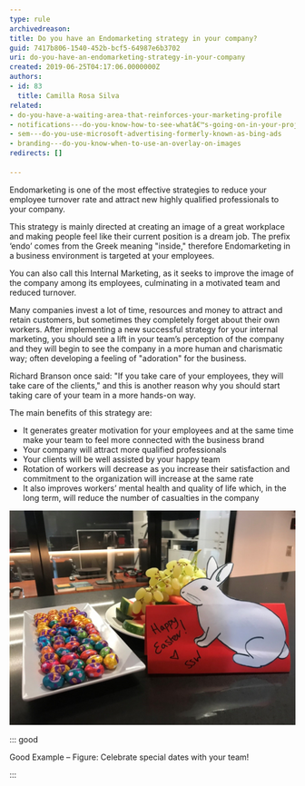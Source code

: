 ```yaml
---
type: rule
archivedreason: 
title: Do you have an Endomarketing strategy in your company?
guid: 7417b806-1540-452b-bcf5-64987e6b3702
uri: do-you-have-an-endomarketing-strategy-in-your-company
created: 2019-06-25T04:17:06.0000000Z
authors:
- id: 83
  title: Camilla Rosa Silva
related:
- do-you-have-a-waiting-area-that-reinforces-your-marketing-profile
- notifications---do-you-know-how-to-see-whatâ€™s-going-on-in-your-project
- sem---do-you-use-microsoft-advertising-formerly-known-as-bing-ads
- branding---do-you-know-when-to-use-an-overlay-on-images
redirects: []

---
```


Endomarketing is one of the most effective strategies to reduce your employee turnover rate and attract new highly qualified professionals to your company. 





This strategy is mainly directed at creating an image of a great workplace and making people feel like their current position is a dream job. The prefix ‘endo’ comes from the Greek meaning "inside," therefore Endomarketing in a business environment is targeted at your employees. 





You can also call this Internal Marketing, as it seeks to improve the image of the company among its employees, culminating in a motivated team and reduced turnover.




<!--endintro-->

Many companies invest a lot of time, resources and money to attract and retain customers, but sometimes they completely forget about their own workers. After implementing a new successful strategy for your internal marketing, you should see a lift in your team’s perception of the company and they will begin to see the company in a more human and charismatic way; often developing a feeling of "adoration" for the business.







Richard Branson once said: "If you take care of your employees, they will take care of the clients," and this is another reason why you should start taking care of your team in a more hands-on way. <br>   








The main benefits of this strategy are:

* It generates greater motivation for your employees and at the same time make your team to feel more connected with the business brand
* Your company will attract more qualified professionals
* Your clients will be well assisted by your happy team
* Rotation of workers will decrease as you increase their satisfaction and commitment to the organization will increase at the same rate
* It also improves workers’ mental health and quality of life which, in the long term, will reduce the number of casualties in the company





![](bunny.jpg) 


::: good

Good Example – Figure: Celebrate special dates with your team!


:::
